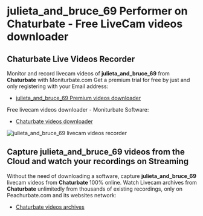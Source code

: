 # julieta_and_bruce_69 Performer on Chaturbate - Free LiveCam videos downloader

## Chaturbate Live Videos Recorder

Monitor and record livecam videos of **julieta_and_bruce_69** from **Chaturbate** with Moniturbate.com
Get a premium trial for free by just and only registering with your Email address:
* [julieta_and_bruce_69 Premium videos downloader](https://moniturbate.com/request-demo-licence-key.html)

Free livecam videos downloader - Moniturbate Software:
* [Chaturbate videos downloader](https://moniturbate.com/moniturbate-download-software.html)

![julieta_and_bruce_69 livecam videos recorder](https://peachurnet.com/templates/moniturbate-software.png)


## Capture julieta_and_bruce_69 videos from the Cloud and watch your recordings on Streaming

Without the need of downloading a software, capture **julieta_and_bruce_69** livecam videos from **Chaturbate** 100% online.
Watch Livecam archives from **Chaturbate** unlimitedly from thousands of existing recordings, only on Peachurbate.com and its websites network:
* [Chaturbate videos archives](https://peachurnet.com/)